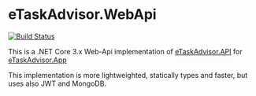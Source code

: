 ﻿# eTaskAdvisor.WebApi
 
 [![Build Status](http://sedrad.com:8080/buildStatus/icon?job=eTaskAdvisor.WebApi)](http://sedrad.com:8080/job/eTaskAdvisor.WebApi/)

This is a .NET Core 3.x Web-Api implementation of [eTaskAdvisor.API](https://github.com/srad/eTaskAdvisor.API) for [eTaskAdvisor.App](https://github.com/srad/eTaskAdvisor.App)

This implementation is more lightweighted, statically types and faster, but uses also JWT and MongoDB.